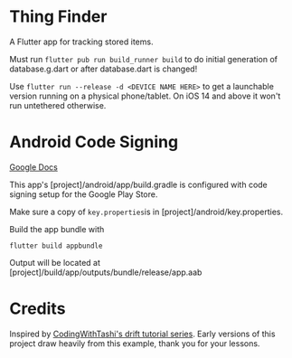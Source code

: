 # Thing Finder
A Flutter app for tracking stored items.

Must run `flutter pub run build_runner build` to do initial generation of
database.g.dart or after database.dart is changed!

Use `flutter run --release -d <DEVICE NAME HERE>` to get a launchable version
running on a physical phone/tablet. On iOS 14 and above it won't run untethered
otherwise.

# Android Code Signing

[Google Docs](https://docs.flutter.dev/deployment/android#signing-the-app)

This app's \[project]/android/app/build.gradle is configured with code signing
setup for the Google Play Store.

Make sure a copy of `key.properties`is in \[project]/android/key.properties.

Build the app bundle with

`flutter build appbundle`

Output will be located at \[project]/build/app/outputs/bundle/release/app.aab

# Credits

Inspired by [CodingWithTashi's drift tutorial series](https://www.youtube.com/watch?v=khwi8e3fZbM).
Early versions of this project draw heavily from this example, thank you for your
lessons.